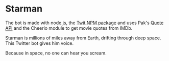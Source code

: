 # Starman
The bot is made with node.js, the [Twit NPM package](https://github.com/ttezel/twit) and uses Pak's
[Quote API](http://quote.machinu.net/api/) and the Cheerio module to get movie quotes from IMDb.

Starman is millions of miles away from Earth, drifting through deep space. This Twitter bot gives him voice.

Because in space, no one can hear you scream.
